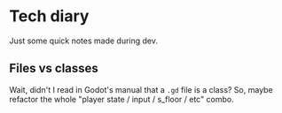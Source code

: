 # Tech diary

Just some quick notes made during dev.

## Files vs classes

Wait, didn't I read in Godot's manual that a `.gd` file is a class? So, maybe refactor the whole "player state / input / s_floor / etc" combo.
